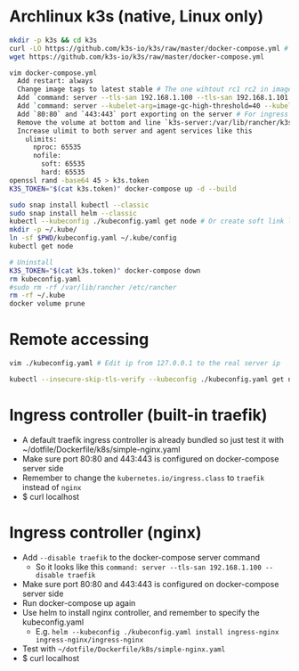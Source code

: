 Archlinux k3s (native, Linux only)
=====
```sh
mkdir -p k3s && cd k3s
curl -LO https://github.com/k3s-io/k3s/raw/master/docker-compose.yml # Or
wget https://github.com/k3s-io/k3s/raw/master/docker-compose.yml

vim docker-compose.yml
  Add restart: always
  Change image tags to latest stable # The one wihtout rc1 rc2 in image tags
  Add `command: server --tls-san 192.168.1.100 --tls-san 192.168.1.101 --disable traefik` to server # where `192.168.1.xx` are the client ips of the k8s operators
  Add `command: server --kubelet-arg=image-gc-high-threshold=40 --kubelet-arg=image-gc-low-threshold=30` # Note that these flags are deprecated
  Add `80:80` and `443:443` port exporting on the server # For ingress
  Remove the volume at bottom and line `k3s-server:/var/lib/rancher/k3s` # This seems to be useless
  Increase ulimit to both server and agent services like this
    ulimits:
      nproc: 65535
      nofile:
        soft: 65535
        hard: 65535
openssl rand -base64 45 > k3s.token
K3S_TOKEN="$(cat k3s.token)" docker-compose up -d --build

sudo snap install kubectl --classic
sudo snap install helm --classic
kubectl --kubeconfig ./kubeconfig.yaml get node # Or create soft link like this
mkdir -p ~/.kube/
ln -sf $PWD/kubeconfig.yaml ~/.kube/config
kubectl get node

# Uninstall
K3S_TOKEN="$(cat k3s.token)" docker-compose down
rm kubeconfig.yaml
#sudo rm -rf /var/lib/rancher /etc/rancher
rm -rf ~/.kube
docker volume prune
```

Remote accessing
=====
```sh
vim ./kubeconfig.yaml # Edit ip from 127.0.0.1 to the real server ip

kubectl --insecure-skip-tls-verify --kubeconfig ./kubeconfig.yaml get node # Or copy kubeconfig file to ~/.kube/config
```

Ingress controller (built-in traefik)
====
* A default traefik ingress controller is already bundled so just test it with ~/dotfile/Dockerfile/k8s/simple-nginx.yaml
* Make sure port 80:80 and 443:443 is configured on docker-compose server side
* Remember to change the `kubernetes.io/ingress.class` to `traefik` instead of `nginx`
* $ curl localhost

Ingress controller (nginx)
=====
* Add `--disable traefik` to the docker-compose server command
  * So it looks like this `command: server --tls-san 192.168.1.100 --disable traefik`
* Make sure port 80:80 and 443:443 is configured on docker-compose server side
* Run docker-compose up again
* Use helm to install nginx controller, and remember to specify the kubeconfig.yaml
  * E.g. `helm --kubeconfig ./kubeconfig.yaml install ingress-nginx ingress-nginx/ingress-nginx`
* Test with `~/dotfile/Dockerfile/k8s/simple-nginx.yaml`
* $ curl localhost
